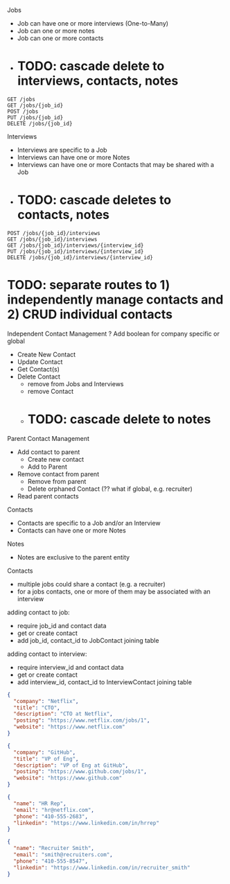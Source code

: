 Jobs
- Job can have one or more interviews (One-to-Many)
- Job can one or more notes
- Job can one or more contacts
- # TODO: cascade delete to interviews, contacts, notes

```
GET /jobs
GET /jobs/{job_id}
POST /jobs
PUT /jobs/{job_id}
DELETE /jobs/{job_id}
```

Interviews
- Interviews are specific to a Job
- Interviews can have one or more Notes
- Interviews can have one or more Contacts that may be shared with a Job
- # TODO: cascade deletes to contacts, notes
```
POST /jobs/{job_id}/interviews
GET /jobs/{job_id}/interviews
GET /jobs/{job_id}/interviews/{interview_id}
PUT /jobs/{job_id}/interviews/{interview_id}
DELETE /jobs/{job_id}/interviews/{interview_id}
```

# TODO: separate routes to 1) independently manage contacts and 2) CRUD individual contacts
Independent Contact Management
? Add boolean for company specific or global
- Create New Contact
- Update Contact
- Get Contact(s)
- Delete Contact
  - remove from Jobs and Interviews
  - remove Contact
  - # TODO: cascade delete to notes
Parent Contact Management
- Add contact to parent
  - Create new contact
  - Add to Parent
- Remove contact from parent
  - Remove from parent
  - Delete orphaned Contact (?? what if global, e.g. recruiter)
- Read parent contacts


Contacts
- Contacts are specific to a Job and/or an Interview
- Contacts can have one or more Notes

Notes
- Notes are exclusive to the parent entity


Contacts
- multiple jobs could share a contact (e.g. a recruiter)
- for a jobs contacts, one or more of them may be associated with an interview


adding contact to job:
- require job_id and contact data
- get or create contact
- add job_id, contact_id to JobContact joining table

adding contact to interview:
- require interview_id and contact data
- get or create contact
- add interview_id, contact_id to InterviewContact joining table


```json
{
  "company": "Netflix",
  "title": "CTO",
  "description": "CTO at Netflix",
  "posting": "https://www.netflix.com/jobs/1",
  "website": "https://www.netflix.com"
}
```

```json
{
  "company": "GitHub",
  "title": "VP of Eng",
  "description": "VP of Eng at GitHub",
  "posting": "https://www.github.com/jobs/1",
  "website": "https://www.github.com"
}
```

```json
{
  "name": "HR Rep",
  "email": "hr@netflix.com",
  "phone": "410-555-2683",
  "linkedin": "https://www.linkedin.com/in/hrrep"
}
```

```json
{
  "name": "Recruiter Smith",
  "email": "smith@recruiters.com",
  "phone": "410-555-8547",
  "linkedin": "https://www.linkedin.com/in/recruiter_smith"
}
```

